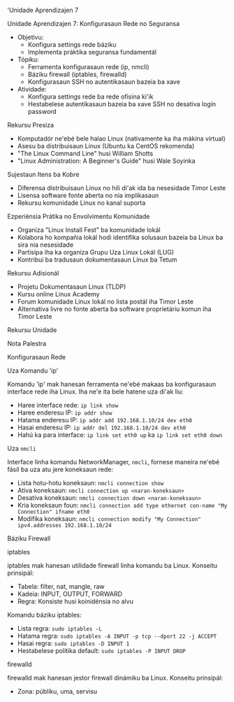 'Unidade Aprendizajen 7

Unidade Aprendizajen 7: Konfigurasaun Rede no Seguransa
- Objetivu:
  * Konfigura settings rede báziku
  * Implementa práktika seguransa fundamentál
- Tópiku:
  * Ferramenta konfigurasaun rede (ip, nmcli)
  * Báziku firewall (iptables, firewalld)
  * Konfigurasaun SSH no autentikasaun bazeia ba xave
- Atividade:
  * Konfigura settings rede ba rede ofisina ki'ik
  * Hestabelese autentikasaun bazeia ba xave SSH no desativa login password

Rekursu Presiza

- Komputadór ne'ebé bele halao Linux (nativamente ka iha mákina virtual)
- Asesu ba distribuisaun Linux (Ubuntu ka CentOS rekomenda)
- "The Linux Command Line" husi William Shotts
- "Linux Administration: A Beginner's Guide" husi Wale Soyinka

Sujestaun Itens ba Kobre

- Diferensa distribuisaun Linux no hili di'ak ida ba nesesidade Timor Leste
- Lisensa software fonte aberta no nia implikasaun
- Rekursu komunidade Linux no kanal suporta

Ezperiénsia Prátika no Envolvimentu Komunidade

- Organiza "Linux Install Fest" ba komunidade lokál
- Kolabora ho kompañia lokál hodi identifika solusaun bazeia ba Linux ba sira nia nesesidade
- Partisipa iha ka organiza Grupu Uza Linux Lokál (LUG)
- Kontribui ba tradusaun dokumentasaun Linux ba Tetum

Rekursu Adisionál

- Projetu Dokumentasaun Linux (TLDP)
- Kursu online Linux Academy
- Forum komunidade Linux lokál no lista postál iha Timor Leste
- Alternativa livre no fonte aberta ba software proprietáriu komun iha Timor Leste

Rekursu Unidade

Nota Palestra

Konfigurasaun Rede

Uza Komandu 'ip'

Komandu 'ip' mak hanesan ferramenta ne'ebé makaas ba konfigurasaun interface rede iha Linux. Iha ne'e ita bele hatene uza di'ak liu:

- Haree interface rede: `ip link show`
- Haree enderesu IP: `ip addr show`
- Hatama enderesu IP: `ip addr add 192.168.1.10/24 dev eth0`
- Hasai enderesu IP: `ip addr del 192.168.1.10/24 dev eth0`
- Hahú ka para interface: `ip link set eth0 up` ka `ip link set eth0 down`

Uza `nmcli`

Interface linha komandu NetworkManager, `nmcli`, fornese maneira ne'ebé fásil ba uza atu jere koneksaun rede:

- Lista hotu-hotu koneksaun: `nmcli connection show`
- Ativa koneksaun: `nmcli connection up <naran-koneksaun>`
- Desativa koneksaun: `nmcli connection down <naran-koneksaun>`
- Kria koneksaun foun: `nmcli connection add type ethernet con-name "My Connection" ifname eth0`
- Modifika koneksaun: `nmcli connection modify "My Connection" ipv4.addresses 192.168.1.10/24`

Báziku Firewall

iptables

iptables mak hanesan utilidade firewall linha komandu ba Linux. Konseitu prinsipál:

- Tabela: filter, nat, mangle, raw
- Kadeia: INPUT, OUTPUT, FORWARD
- Regra: Konsiste husi koinidénsia no alvu

Komandu báziku iptables:

- Lista regra: `sudo iptables -L`
- Hatama regra: `sudo iptables -A INPUT -p tcp --dport 22 -j ACCEPT`
- Hasai regra: `sudo iptables -D INPUT 1`
- Hestabelese polítika default: `sudo iptables -P INPUT DROP`

firewalld

firewalld mak hanesan jestor firewall dinámiku ba Linux. Konseitu prinsipál:

- Zona: públiku, uma, servisu